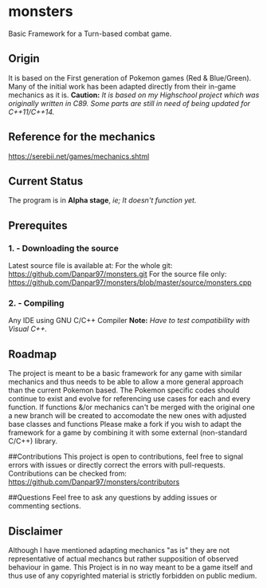 # monsters
Basic Framework for a Turn-based combat game.

## Origin
It is based on the First generation of Pokemon games (Red & Blue/Green).
Many of the initial work has been adapted directly from their in-game mechanics as it is.
**Caution:** *It is based on my Highschool project which was originally written in C89. Some parts are still in need of being updated for C++11/C++14.*

## Reference for the mechanics
https://serebii.net/games/mechanics.shtml

## Current Status
The program is in **Alpha stage**, *ie; It doesn't function yet.*

## Prerequites
### 1. - Downloading the source
Latest source file is available at:
For the whole git:
https://github.com/Danpar97/monsters.git
For the source file only:
https://github.com/Danpar97/monsters/blob/master/source/monsters.cpp

### 2. -  Compiling
Any IDE using GNU C/C++ Compiler
**Note:** *Have to test compatibility with Visual C++.*

## Roadmap
The project is meant to be a basic framework for any game with similar mechanics and thus needs to be able to allow a more general approach than the current Pokemon based.
The Pokemon specific codes should continue to exist and evolve for referencing use cases for each and every function. 
If functions &/or mechanics can't be merged with the original one a new branch will be created to accomodate the new ones with adjusted base classes and functions
Please make a fork if you wish to adapt the framework for a game by combining it with some external (non-standard C/C++) library.

##Contributions
This project is open to contributions, feel free to signal errors with issues or directly correct the errors with pull-requests.
Contributions can be checked from:
https://github.com/Danpar97/monsters/contributors

##Questions
Feel free to ask any questions by adding issues or commenting sections.

## Disclaimer
Although I have mentioned adapting mechanics "as is" they are not representative of actual mechancs but rather supposition of observed behaviour in game.
This Project is in no way meant to be a game itself and thus use of any copyrighted material is strictly forbidden on public medium.



